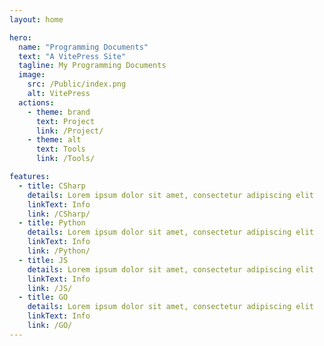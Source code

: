 ```yaml
---
layout: home

hero:
  name: "Programming Documents"
  text: "A VitePress Site"
  tagline: My Programming Documents
  image:
    src: /Public/index.png
    alt: VitePress
  actions:
    - theme: brand
      text: Project
      link: /Project/
    - theme: alt
      text: Tools
      link: /Tools/

features:
  - title: CSharp
    details: Lorem ipsum dolor sit amet, consectetur adipiscing elit
    linkText: Info
    link: /CSharp/
  - title: Python
    details: Lorem ipsum dolor sit amet, consectetur adipiscing elit
    linkText: Info
    link: /Python/
  - title: JS
    details: Lorem ipsum dolor sit amet, consectetur adipiscing elit
    linkText: Info
    link: /JS/
  - title: GO
    details: Lorem ipsum dolor sit amet, consectetur adipiscing elit
    linkText: Info
    link: /GO/
---
```


